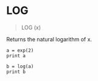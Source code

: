 # LOG

> LOG (x)

Returns the natural logarithm of x.

```
a = exp(2)
print a

b = log(a)
print b
```
